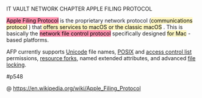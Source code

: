 IT VAULT
NETWORK CHAPTER
APPLE FILING PROTOCOL

<mark style="background: #FF5582A6;">Apple Filing Protocol</mark> is the proprietary network protocol (<mark style="background: #FFF3A3A6;">communications protocol</mark> ) that<mark style="background: #FFF3A3A6;"> offers services to macOS or the classic macOS</mark> . 
This is basically the <mark style="background: #FF5582A6;">network file control protocol</mark> specifically designed <mark style="background: #FFF3A3A6;">for Mac</mark> -based platforms.

AFP currently supports [Unicode](https://en.wikipedia.org/wiki/Unicode "Unicode") file names, [POSIX](https://en.wikipedia.org/wiki/POSIX "POSIX") and [access control list](https://en.wikipedia.org/wiki/Access_control_list "Access control list") permissions, [resource forks](https://en.wikipedia.org/wiki/Resource_fork "Resource fork"), named extended attributes, and advanced [file locking](https://en.wikipedia.org/wiki/File_locking "File locking").

#p548

@ https://en.wikipedia.org/wiki/Apple_Filing_Protocol